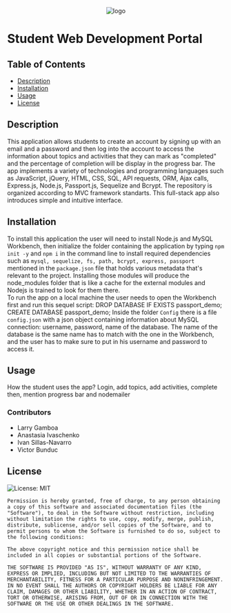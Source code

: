 <div align="center"> <img src="http://res.cloudinary.com/muhimen/image/upload/v1604122377/student_portal_logo.png" alt="logo"> 
</div>


# Student Web Development Portal

 ## Table of Contents
  * [Description](#Description)
  * [Installation](#Installation)
  * [Usage](#Usage)
  * [License](#License)

## Description
This application allows students to create an account by signing up with an email and a password and then log into the account to access the information about topics and activities that they can mark as "completed" and the percentage of completion will be display in the progress bar. The app implements a variety of technologies and programming languages such as JavaScript, jQuery, HTML, CSS, SQL, API requests, ORM, Ajax calls, Express.js, Node.js, Passport.js, Sequelize and Bcrypt. The repository is organized according to MVC framework standarts. This full-stack app also introduces simple and intuitive interface.

## Installation
To install this application the user will need to install Node.js and MySQL Workbench, then initialize the folder containing the application by typing `npm init -y` and `npm i` in the command line to install required dependencies such as `mysql, sequelize, fs, path, bcrypt, express, passport` mentioned in the `package.json` file that holds various metadata that's relevant to the project. Installing those modules will produce the node_modules folder that is like a cache for the external modules and Nodejs is trained to look for them there.
 <br>
To run the app on a local machine the user needs to open the Workbench first and run this sequel script:
DROP DATABASE IF EXISTS passport_demo;
CREATE DATABASE passport_demo;
Inside the folder `Config` there is a file `config.json` with a json object containing information about MySQL connection: username, password, name of the database. The name of the database is the same name has to match with the one in the Workbench, and the user has to make sure to put in his username and password to access it.


## Usage 

How the student uses the app? Login, add topics, add activities, complete then, mention progress bar and nodemailer


### Contributors

* Larry Gamboa
* Anastasia Ivaschenko
* Ivan Sillas-Navarro
* Victor Bunduc

## License
![License: MIT](https://img.shields.io/badge/License-MIT-yellow.svg)


    Permission is hereby granted, free of charge, to any person obtaining a copy of this software and associated documentation files (the "Software"), to deal in the Software without restriction, including without limitation the rights to use, copy, modify, merge, publish, distribute, sublicense, and/or sell copies of the Software, and to permit persons to whom the Software is furnished to do so, subject to the following conditions:
    
    The above copyright notice and this permission notice shall be included in all copies or substantial portions of the Software.
    
    THE SOFTWARE IS PROVIDED "AS IS", WITHOUT WARRANTY OF ANY KIND, EXPRESS OR IMPLIED, INCLUDING BUT NOT LIMITED TO THE WARRANTIES OF MERCHANTABILITY, FITNESS FOR A PARTICULAR PURPOSE AND NONINFRINGEMENT. IN NO EVENT SHALL THE AUTHORS OR COPYRIGHT HOLDERS BE LIABLE FOR ANY CLAIM, DAMAGES OR OTHER LIABILITY, WHETHER IN AN ACTION OF CONTRACT, TORT OR OTHERWISE, ARISING FROM, OUT OF OR IN CONNECTION WITH THE SOFTWARE OR THE USE OR OTHER DEALINGS IN THE SOFTWARE.
    
